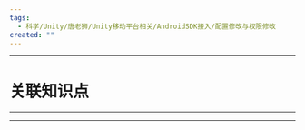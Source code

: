 ```yaml
---
tags:
  - 科学/Unity/唐老狮/Unity移动平台相关/AndroidSDK接入/配置修改与权限修改
created: ""
---
```


---
# 关联知识点



---




---